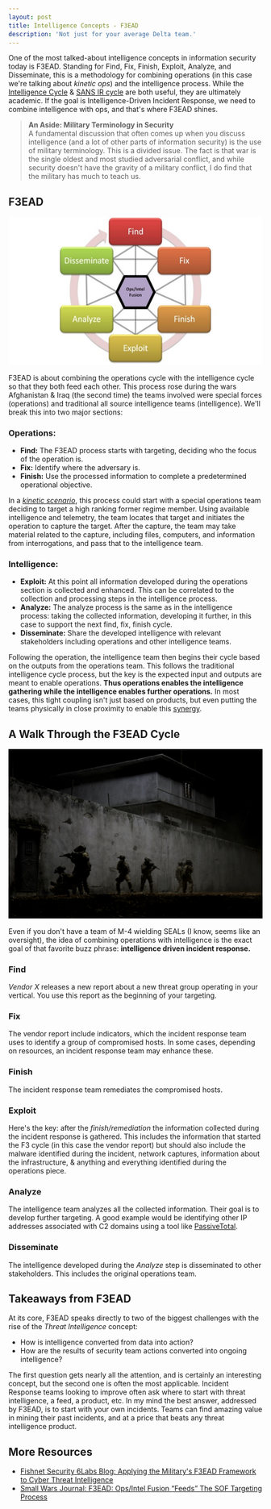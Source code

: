 ```yaml
---
layout: post
title: Intelligence Concepts - F3EAD
description: 'Not just for your average Delta team.'
---
```


One of the most talked-about intelligence concepts in information security today is F3EAD. Standing for Find, Fix, Finish, Exploit, Analyze, and Disseminate, this is a methodology for combining operations (in this case we're talking about _kinetic ops_) and the intelligence process. While the [Intelligence Cycle](http://sroberts.github.io/2015/02/16/cycles-intelligence/) & [SANS IR cycle](http://sroberts.github.io/2015/03/18/sans-ir/) are both useful, they are ultimately academic. If the goal is Intelligence-Driven Incident Response, we need to combine intelligence with ops, and that's where F3EAD shines.

> <i class="fa fa-comments-o fa-3x pull-left"></i> __An Aside: Military Terminology in Security__ <br/>A fundamental discussion that often comes up when you discuss intelligence (and a lot of other parts of information security) is the use of military terminology. This is a divided issue. The fact is that war is the single oldest and most studied adversarial conflict, and while security doesn't have the gravity of a military conflict, I do find that the military has much to teach us.

## F3EAD

![Smallwars Journal F3EAD Diagram](/public/F3.jpg)

F3EAD is about combining the operations cycle with the intelligence cycle so that they both feed each other. This process rose during the wars Afghanistan & Iraq (the second time) the teams involved were special forces (operations) and traditional all source intelligence teams (intelligence). We'll break this into two major sections:

### Operations:

- __Find:__ The F3EAD process starts with targeting, deciding who the focus of the operation is.
- __Fix:__ Identify where the adversary is.
- __Finish:__ Use the processed information to complete a predetermined operational objective.

In a [_kinetic scenario_](http://en.wikipedia.org/wiki/Kinetic_military_action), this process could start with a special operations team deciding to target a high ranking former regime member. Using available intelligence and telemetry, the team locates that target and initiates the operation to capture the target. After the capture, the team may take material related to the capture, including files, computers, and information from interrogations, and pass that to the intelligence team.

### Intelligence:

- __Exploit:__ At this point all information developed during the operations section is collected and enhanced. This can be correlated to the collection and processing steps in the intelligence process.
- __Analyze:__ The analyze process is the same as in the intelligence process: taking the collected information, developing it further, in this case to support the next find, fix, finish cycle.
- __Disseminate:__ Share the developed intelligence with relevant stakeholders including operations and other intelligence teams.

Following the operation, the intelligence team then begins their cycle based on the outputs from the operations team. This follows the traditional intelligence cycle process, but the key is the expected input and outputs are meant to enable operations. __Thus operations enables the intelligence gathering while the intelligence enables further operations.__ In most cases, this tight coupling isn't just based on products, but even putting the teams physically in close proximity to enable this [synergy](http://cdn.meme.am/instances/58776835.jpg).

## A Walk Through the F3EAD Cycle

![Super Special Forces](/public/zero-dark-thirty1.jpg)

Even if you don't have a team of M-4 wielding SEALs (I know, seems like an oversight), the idea of combining operations with intelligence is the exact goal of that favorite buzz phrase: __intelligence driven incident response.__

### <i class="fa fa-angle-double-right"></i> Find

_Vendor X_ releases a new report about a new threat group operating in your vertical. You use this report as the beginning of your targeting.

### <i class="fa fa-angle-double-right"></i> Fix

The vendor report include indicators, which the incident response team uses to identify a group of compromised hosts. In some cases, depending on resources, an incident response team may enhance these.

### <i class="fa fa-angle-double-right"></i> Finish

The incident response team remediates the compromised hosts.

### <i class="fa fa-angle-double-right"></i> Exploit

Here's the key: after the _finish/remediation_ the information collected during the incident response is gathered. This includes the information that started the F3 cycle (in this case the vendor report) but should also include the malware identified during the incident, network captures, information about the infrastructure, & anything and everything identified during the operations piece.

### <i class="fa fa-angle-double-right"></i> Analyze

The intelligence team analyzes all the collected information. Their goal is to develop further targeting. A good example would be identifying other IP addresses associated with C2 domains using a tool like [PassiveTotal](https://www.passivetotal.org).

### <i class="fa fa-angle-double-right"></i> Disseminate

The intelligence developed during the _Analyze_ step is disseminated to other stakeholders. This includes the original operations team.

## Takeaways from F3EAD

At its core, F3EAD speaks directly to two of the biggest challenges with the rise of the _Threat Intelligence_ concept:

- How is intelligence converted from data into action?
- How are the results of security team actions converted into ongoing intelligence?

The first question gets nearly all the attention, and is certainly an interesting concept, but the second one is often the most applicable. Incident Response teams looking to improve often ask where to start with threat intelligence, a feed, a product, etc. In my mind the best answer, addressed by F3EAD, is to start with your own incidents. Teams can find amazing value in mining their past incidents, and at a price that beats any threat intelligence product.

## More Resources

- [Fishnet Security 6Labs Blog: Applying the Military's F3EAD Framework to Cyber Threat Intelligence ](https://www.fishnetsecurity.com/6labs/blog/applying-militarys-f3ead-framework-cyber-threat-intelligence)
- [Small Wars Journal: F3EAD: Ops/Intel Fusion “Feeds” The SOF Targeting Process](http://smallwarsjournal.com/jrnl/art/f3ead-opsintel-fusion-%E2%80%9Cfeeds%E2%80%9D-the-sof-targeting-process)
